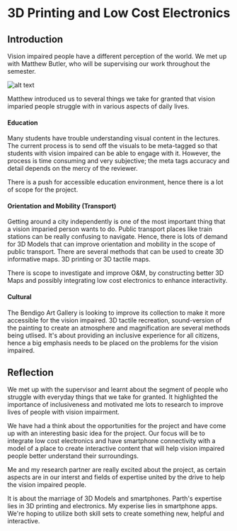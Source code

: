 # 3D Printing and Low Cost Electronics

## Introduction
Vision impaired people have a different perception of the world. We met up with Matthew Butler, who will be supervising our work throughout the semester. 

![alt text](https://wels.net/wp-content/uploads/2015/04/842x342-SM-VisuallyImpaired1.jpg "Vision Impaired People")


Matthew introduced us to several things we take for granted that vision imparied people struggle with in various aspects of daily lives.

#### Education
Many students have trouble understanding visual content in the lectures. The current process is to send off the visuals to be meta-tagged so that students with vision impaired can be able to engage with it. However, the process is time consuming and very subjective; the meta tags accuracy and detail depends on the mercy of the reviewer. 

There is a push for accessible education environment, hence there is a lot of scope for the project. 

#### Orientation and Mobility (Transport)
Getting around a city independently is one of the most important thing that a vision imparied person wants to do. Public transport places like train stations can be really confusing to navigate. Hence, there is lots of demand for 3D Models that can improve orientation and mobility in the scope of public transport. There are several methods that can be used to create 3D informative maps. 3D printing or 3D tactile maps.

There is scope to investigate and improve O&M, by constructing better 3D Maps and possibly integrating low cost electronics to enhance interactivity. 


#### Cultural
The Bendigo Art Gallery is looking to improve its collection to make it more accessible for the vision impaired. 3D tactile recreation, sound-version of the painting to create an atmosphere and magnification are several methods being utlised. It's about providing an inclusive experience for all citizens, hence a big emphasis needs to be placed on the problems for the vision impaired. 


## Reflection
We met up with the supervisor and learnt about the segment of people who struggle with everyday things that we take for granted. It highlighted the importance of inclusiveness and motivated me lots to research to improve lives of people with vision impairment.

We have had a think about the opportunities for the project and have come up with an interesting basic idea for the project. Our focus will be to integrate low cost electronics and have smartphone connectivity with a model of a place to create interactive content that will help vision impaired people better understand their surroundings. 

Me and my research partner are really excited about the project, as certain aspects are in our interst and fields of expertise united by the drive to help the vision impaired people. 

It is about the marriage of 3D Models and smartphones. Parth's expertise lies in 3D printing and electronics. My experise lies in smartphone apps. We're hoping to utilize both skill sets to create something new, helpful and interactive. 


